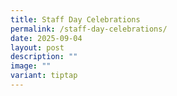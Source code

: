 ```yaml
---
title: Staff Day Celebrations
permalink: /staff-day-celebrations/
date: 2025-09-04
layout: post
description: ""
image: ""
variant: tiptap
---
```

